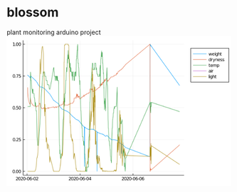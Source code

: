 # blossom
plant monitoring arduino project
![The graph](https://raw.githubusercontent.com/axsk/blossom/master/plot.png)
